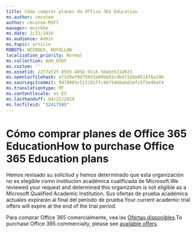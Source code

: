 ```yaml
---
title: Cómo comprar planes de Office 365 Education
ms.author: cmcatee
author: cmcatee-MSFT
manager: mnirkhe
ms.date: 2/22/2018
ms.audience: Admin
ms.topic: article
ROBOTS: NOINDEX, NOFOLLOW
localization_priority: Normal
ms.collection: Adm_O365
ms.custom: ''
ms.assetid: 22f7af2f-85b5-405b-9116-50abe531b023
ms.openlocfilehash: e7320ef0d75655e89bb01c4b47326e051878a296
ms.sourcegitcommit: 9d78905c512192ffc4675468abd2efc5f2e4baf4
ms.translationtype: MT
ms.contentlocale: es-ES
ms.lasthandoff: 04/23/2019
ms.locfileid: "32417505"
---
```

# <a name="how-to-purchase-office-365-education-plans"></a><span data-ttu-id="f1b64-102">Cómo comprar planes de Office 365 Education</span><span class="sxs-lookup"><span data-stu-id="f1b64-102">How to purchase Office 365 Education plans</span></span>

<span data-ttu-id="f1b64-103">Hemos revisado su solicitud y hemos determinado que esta organización no es elegible como institución académica cualificada de Microsoft.</span><span class="sxs-lookup"><span data-stu-id="f1b64-103">We reviewed your request and determined this organization is not eligible as a Microsoft Qualified Academic Institution.</span></span> <span data-ttu-id="f1b64-104">Sus ofertas de prueba académica actuales expirarán al final del período de prueba.</span><span class="sxs-lookup"><span data-stu-id="f1b64-104">Your current academic trial offers will expire at the end of the trial period.</span></span>
  
<span data-ttu-id="f1b64-105">Para comprar Office 365 comercialmente, vea las [Ofertas disponibles](https://go.microsoft.com/fwlink/p/?linkid=868433).</span><span class="sxs-lookup"><span data-stu-id="f1b64-105">To purchase Office 365 commercially, please see [available offers](https://go.microsoft.com/fwlink/p/?linkid=868433).</span></span>
  

